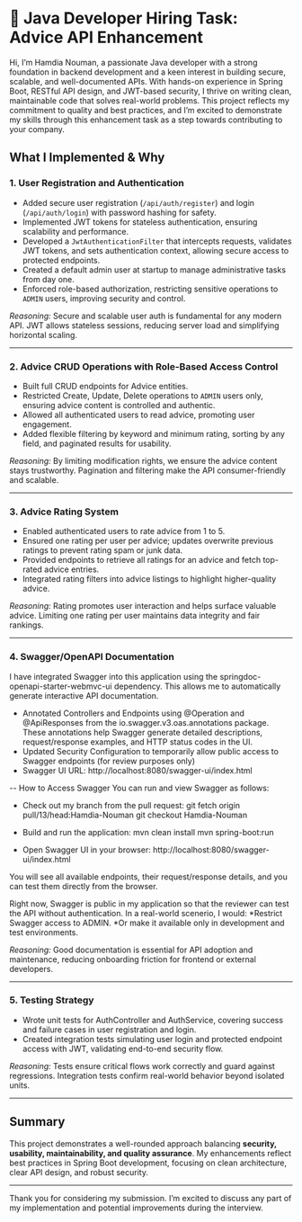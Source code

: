 # 🧪 Java Developer Hiring Task: Advice API Enhancement

Hi, I’m Hamdia Nouman, a passionate Java developer with a strong foundation in backend development and a keen interest in building secure, scalable, and well-documented APIs.
With hands-on experience in Spring Boot, RESTful API design, and JWT-based security, I thrive on writing clean, maintainable code that solves real-world problems.
This project reflects my commitment to quality and best practices, and I’m excited to demonstrate my skills through this enhancement task as a step towards contributing to your company.

## What I Implemented & Why

### 1. User Registration and Authentication

* Added secure user registration (`/api/auth/register`) and login (`/api/auth/login`) with password hashing for safety.
* Implemented JWT tokens for stateless authentication, ensuring scalability and performance.
* Developed a `JwtAuthenticationFilter` that intercepts requests, validates JWT tokens, and sets authentication context, allowing secure access to protected endpoints.
* Created a default admin user at startup to manage administrative tasks from day one.
* Enforced role-based authorization, restricting sensitive operations to `ADMIN` users, improving security and control.

*Reasoning:* Secure and scalable user auth is fundamental for any modern API. JWT allows stateless sessions, reducing server load and simplifying horizontal scaling.

---

### 2. Advice CRUD Operations with Role-Based Access Control

* Built full CRUD endpoints for Advice entities.
* Restricted Create, Update, Delete operations to `ADMIN` users only, ensuring advice content is controlled and authentic.
* Allowed all authenticated users to read advice, promoting user engagement.
* Added flexible filtering by keyword and minimum rating, sorting by any field, and paginated results for usability.

*Reasoning:* By limiting modification rights, we ensure the advice content stays trustworthy. Pagination and filtering make the API consumer-friendly and scalable.

---

### 3. Advice Rating System

* Enabled authenticated users to rate advice from 1 to 5.
* Ensured one rating per user per advice; updates overwrite previous ratings to prevent rating spam or junk data.
* Provided endpoints to retrieve all ratings for an advice and fetch top-rated advice entries.
* Integrated rating filters into advice listings to highlight higher-quality advice.

*Reasoning:* Rating promotes user interaction and helps surface valuable advice. Limiting one rating per user maintains data integrity and fair rankings.

---

### 4. Swagger/OpenAPI Documentation

I have integrated Swagger into this application using the springdoc-openapi-starter-webmvc-ui dependency.
This allows me to automatically generate interactive API documentation.
* Annotated Controllers and Endpoints using @Operation and @ApiResponses from the io.swagger.v3.oas.annotations package.
  These annotations help Swagger generate detailed descriptions, request/response examples, and HTTP status codes in the UI.
* Updated Security Configuration to temporarily allow public access to Swagger endpoints (for review purposes only)
* Swagger UI URL: http://localhost:8080/swagger-ui/index.html

-- How to Access Swagger
You can run and view Swagger as follows:
* Check out my branch from the pull request:
git fetch origin pull/13/head:Hamdia-Nouman
git checkout Hamdia-Nouman

* Build and run the application:
mvn clean install
mvn spring-boot:run

* Open Swagger UI in your browser:
http://localhost:8080/swagger-ui/index.html

You will see all available endpoints, their request/response details, and you can test them directly from the browser.

Right now, Swagger is public in my application so that the reviewer can test the API without authentication.
In a real-world scenerio, I would:
*Restrict Swagger access to ADMIN.
*Or make it available only in development and test environments.

*Reasoning:* Good documentation is essential for API adoption and maintenance, reducing onboarding friction for frontend or external developers.

---

### 5. Testing Strategy

* Wrote unit tests for AuthController and AuthService, covering success and failure cases in user registration and login.
* Created integration tests simulating user login and protected endpoint access with JWT, validating end-to-end security flow.

*Reasoning:* Tests ensure critical flows work correctly and guard against regressions. Integration tests confirm real-world behavior beyond isolated units.

---

## Summary

This project demonstrates a well-rounded approach balancing **security, usability, maintainability, and quality assurance**. My enhancements reflect best practices in Spring Boot development, focusing on clean architecture, clear API design, and robust security.

---

Thank you for considering my submission. I’m excited to discuss any part of my implementation and potential improvements during the interview.


